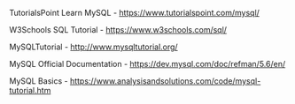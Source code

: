 

TutorialsPoint Learn MySQL - https://www.tutorialspoint.com/mysql/

W3Schools SQL Tutorial - https://www.w3schools.com/sql/

MySQLTutorial - http://www.mysqltutorial.org/

MySQL Official Documentation - https://dev.mysql.com/doc/refman/5.6/en/

MySQL Basics - https://www.analysisandsolutions.com/code/mysql-tutorial.htm

